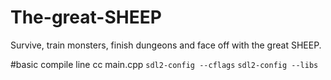 # The-great-SHEEP
Survive, train monsters, finish dungeons and face off with the great SHEEP.

#basic compile line
cc main.cpp `sdl2-config --cflags` `sdl2-config --libs`
